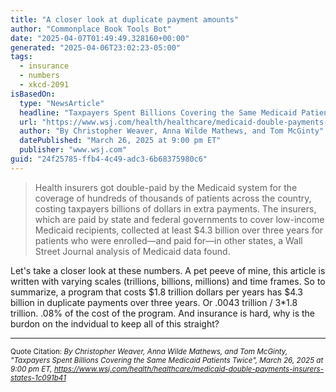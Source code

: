 ```yaml
---
title: "A closer look at duplicate payment amounts"
author: "Commonplace Book Tools Bot"
date: "2025-04-07T01:49:49.328160+00:00"
generated: "2025-04-06T23:02:23-05:00"
tags:
  - insurance
  - numbers
  - xkcd-2091
isBasedOn:
  type: "NewsArticle"
  headline: "Taxpayers Spent Billions Covering the Same Medicaid Patients Twice"
  url: "https://www.wsj.com/health/healthcare/medicaid-double-payments-insurers-states-1c091b41"
  author: "By Christopher Weaver, Anna Wilde Mathews, and Tom McGinty"
  datePublished: "March 26, 2025 at 9:00 pm ET"
  publisher: "www.wsj.com"
guid: "24f25785-ffb4-4c49-adc3-6b68375980c6"
---
```


> Health insurers got double-paid by the Medicaid system for the coverage of hundreds of thousands of patients across the country, costing taxpayers billions of dollars in extra payments. The insurers, which are paid by state and federal governments to cover low-income Medicaid recipients, collected at least $4.3 billion over three years for patients who were enrolled—and paid for—in other states, a Wall Street Journal analysis of Medicaid data found.

Let's take a closer look at these numbers. A pet peeve of mine, this article is written with varying scales (trillions, billions, millions) and time frames. So to summarize, a program that costs $1.8 trillion dollars per years has $4.3 billion in duplicate payments over three years. Or .0043 trillion / 3*1.8 trillion. .08% of the cost of the program. And insurance is hard, why is the burdon on the indvidual to keep all of this straight?

---

<sub>Quote Citation: <cite>By Christopher Weaver, Anna Wilde Mathews, and Tom McGinty, "Taxpayers Spent Billions Covering the Same Medicaid Patients Twice", March 26, 2025 at 9:00 pm ET, <a href="https://www.wsj.com/health/healthcare/medicaid-double-payments-insurers-states-1c091b41">https://www.wsj.com/health/healthcare/medicaid-double-payments-insurers-states-1c091b41</a></cite></sub>